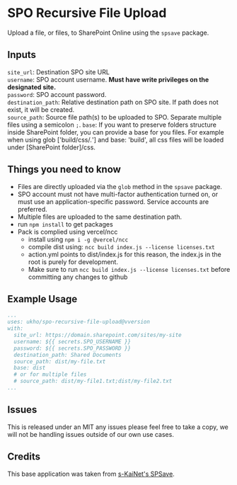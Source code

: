 # SPO Recursive File Upload

Upload a file, or files, to SharePoint Online using the `spsave` package.

## Inputs

`site_url`: Destination SPO site URL  
`username`: SPO account username. **Must have write privileges on the designated site.**  
`password`: SPO account password.  
`destination_path`: Relative destination path on SPO site. If path does not exist, it will be created.  
`source_path`: Source file path(s) to be uploaded to SPO. Separate multiple files using a semicolon `;`.
`base`: If you want to preserve folders structure inside SharePoint folder, you can provide a base for you files. For example when using glob ['build/css/*.*'] and base: 'build', all css files will be loaded under [SharePoint folder]/css.  

## Things you need to know

- Files are directly uploaded via the `glob` method in the `spsave` package.
- SPO account must not have multi-factor authentication turned on, or must use an application-specific password. Service accounts are preferred.
- Multiple files are uploaded to the same destination path.
- run `npm install` to get packages
- Pack is complied using vercel/ncc
  - install using `npm i -g @vercel/ncc`
  - compile dist using: `ncc build index.js --license licenses.txt`
  - action.yml points to dist/index.js for this reason, the index.js in the root is purely for development. 
  - Make sure to run `ncc build index.js --license licenses.txt` before committing any changes to github

## Example Usage

```yaml
...
uses: ukho/spo-recursive-file-upload@vversion
with:
  site_url: https://domain.sharepoint.com/sites/my-site
  username: ${{ secrets.SPO_USERNAME }}
  password: ${{ secrets.SPO_PASSWORD }}
  destination_path: Shared Documents
  source_path: dist/my-file.txt
  base: dist
  # or for multiple files
  # source_path: dist/my-file1.txt;dist/my-file2.txt
...
```

## Issues

This is released under an MIT any issues please feel free to take a copy, we will not be handling issues outside of our own use cases.

## Credits

This base application was taken from [s-KaiNet's SPSave](https://github.com/s-KaiNet/spsave).
